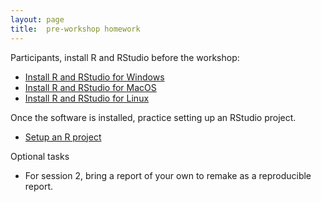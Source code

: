 ```yaml
---
layout: page
title:  pre-workshop homework
---
```


Participants, install R and RStudio before the workshop: 

- [Install R and RStudio for Windows](https://github.com/DSR-RHIT/install-R-and-RStudio/blob/master/pages/install_R.md) 
- [Install R and RStudio for MacOS](https://rud.is/b/2015/10/20/installing-r-on-os-x/) 
- [Install R and RStudio for Linux](https://www.datascienceriot.com/how-to-install-r-in-linux-ubuntu-16-04-xenial-xerus/kris/) 

Once the software is installed, practice setting up an RStudio project. 

- [Setup an R project](https://github.com/DSR-RHIT/install-R-and-RStudio/blob/master/pages/setup_R_project.md) 

Optional tasks 

- For session 2, bring a report of your own to remake as a reproducible report. 
